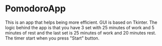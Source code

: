 # PomodoroApp
This is an app that helps being more efficient. GUI is based on Tkinter.
The logic behind the app is that you have 3 set with 25 minutes of work and 5 minutes of rest and the last set is 25 minutes of work and 20 minutes rest.
The timer start when you press "Start" button.
